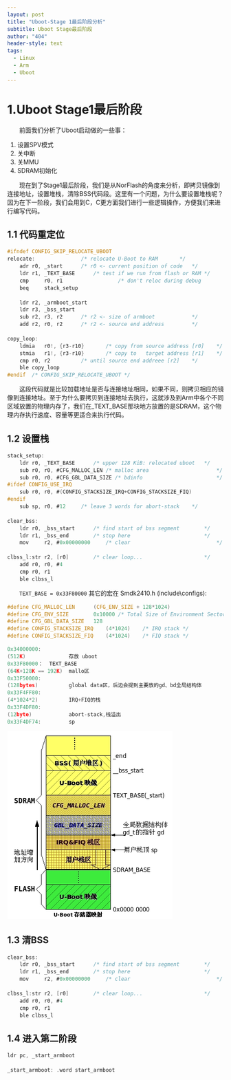 ```yaml
---
layout: post
title: "Uboot-Stage 1最后阶段分析"
subtitle: Uboot Stage最后阶段
author: "404"
header-style: text
tags:
  - Linux
  - Arm
  - Uboot
---
```


# 1.Uboot Stage1最后阶段

　　前面我们分析了Uboot启动做的一些事：
1. 设置SPV模式
2. 关中断
3. 关MMU
4. SDRAM初始化

　　现在到了Stage1最后阶段，我们是从NorFlash的角度来分析，即拷贝镜像到连接地址，设置堆栈，清除BSS代码段。这里有一个问题，为什么要设置堆栈呢？因为在下一阶段，我们会用到C，C更方面我们进行一些逻辑操作，方便我们来进行编写代码。

## 1.1 代码重定位
```c
#ifndef CONFIG_SKIP_RELOCATE_UBOOT
relocate:				/* relocate U-Boot to RAM	    */
	adr	r0, _start		/* r0 <- current position of code   */
	ldr	r1, _TEXT_BASE		/* test if we run from flash or RAM */
	cmp     r0, r1                  /* don't reloc during debug         */
	beq     stack_setup

	ldr	r2, _armboot_start
	ldr	r3, _bss_start
	sub	r2, r3, r2		/* r2 <- size of armboot            */
	add	r2, r0, r2		/* r2 <- source end address         */

copy_loop:
	ldmia	r0!, {r3-r10}		/* copy from source address [r0]    */
	stmia	r1!, {r3-r10}		/* copy to   target address [r1]    */
	cmp	r0, r2			/* until source end addreee [r2]    */
	ble	copy_loop
#endif	/* CONFIG_SKIP_RELOCATE_UBOOT */

```

　　这段代码就是比较加载地址是否与连接地址相同，如果不同，则拷贝相应的镜像到连接地址。至于为什么要拷贝到连接地址去执行，这就涉及到Arm中各个不同区域放置的物理内存了，我们在_TEXT_BASE那块地方放置的是SDRAM，这个物理内存执行速度、容量等更适合来执行代码。

## 1.2 设置栈
```c
stack_setup:
	ldr	r0, _TEXT_BASE		/* upper 128 KiB: relocated uboot   */
	sub	r0, r0, #CFG_MALLOC_LEN	/* malloc area                      */
	sub	r0, r0, #CFG_GBL_DATA_SIZE /* bdinfo                        */
#ifdef CONFIG_USE_IRQ
	sub	r0, r0, #(CONFIG_STACKSIZE_IRQ+CONFIG_STACKSIZE_FIQ)
#endif
	sub	sp, r0, #12		/* leave 3 words for abort-stack    */

clear_bss:
	ldr	r0, _bss_start		/* find start of bss segment        */
	ldr	r1, _bss_end		/* stop here                        */
	mov 	r2, #0x00000000		/* clear                            */

clbss_l:str	r2, [r0]		/* clear loop...                    */
	add	r0, r0, #4
	cmp	r0, r1
	ble	clbss_l
```
　　`TEXT_BASE = 0x33F80000` 其它的宏在 Smdk2410.h (include\configs):
```c
#define CFG_MALLOC_LEN		(CFG_ENV_SIZE + 128*1024)
#define CFG_ENV_SIZE		0x10000	/* Total Size of Environment Sector */
#define CFG_GBL_DATA_SIZE	128
#define CONFIG_STACKSIZE_IRQ	(4*1024)	/* IRQ stack */
#define CONFIG_STACKSIZE_FIQ	(4*1024)	/* FIQ stack */
```
```c
0x34000000:
(512K)				存放 uboot
0x33F80000：	 TEXT_BASE
(64K+128K == 192K)  mallo区
0x33F50000:
(128bytes)			global data区，后边会提到主要放的gd、bd全局结构体
0x33F4FF80:			
(4*1024*2)			IRQ+FIQ的栈
0x33F4DF80:
(12byte)			abort-stack,栈溢出
0x33F4DF74:			sp

```
![avatar](/img/in-post/Linux/201940201001.png)

## 1.3 清BSS
```c
clear_bss:
	ldr	r0, _bss_start		/* find start of bss segment        */
	ldr	r1, _bss_end		/* stop here                        */
	mov 	r2, #0x00000000		/* clear                            */

clbss_l:str	r2, [r0]		/* clear loop...                    */
	add	r0, r0, #4
	cmp	r0, r1
	ble	clbss_l
```

## 1.4 进入第二阶段
```c
ldr	pc, _start_armboot

_start_armboot:	.word start_armboot
```
　
